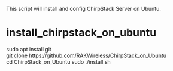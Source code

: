 
This script will install and config ChirpStack Server on Ubuntu.
# install_chirpstack_on_ubuntu

sudo apt install git  
git clone https://github.com/RAKWireless/ChirpStack_on_Ubuntu  
cd ChirpStack_on_Ubuntu 
sudo ./install.sh  
